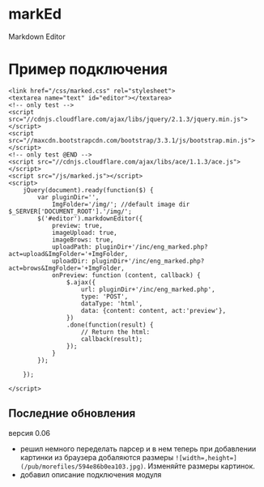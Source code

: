 # markEd
Markdown Editor


# Пример подключения

```
<link href="/css/marked.css" rel="stylesheet">
<textarea name="text" id="editor"></textarea>
<!-- only test -->
<script src="//cdnjs.cloudflare.com/ajax/libs/jquery/2.1.3/jquery.min.js"></script>
<script src="//maxcdn.bootstrapcdn.com/bootstrap/3.3.1/js/bootstrap.min.js"></script>
<!-- only test @END -->
<script src="//cdnjs.cloudflare.com/ajax/libs/ace/1.1.3/ace.js"></script>
<script src="/js/marked.js"></script>
<script>
	jQuery(document).ready(function($) {
		var pluginDir='',
			ImgFolder='/img/'; //default image dir $_SERVER['DOCUMENT_ROOT'].'/img/';
		$('#editor').markdownEditor({
			preview: true,
			imageUpload: true,
			imageBrows: true, 
			uploadPath: pluginDir+'/inc/eng_marked.php?act=upload&ImgFolder='+ImgFolder,
			uploadDir: pluginDir+'/inc/eng_marked.php?act=brows&ImgFolder='+ImgFolder,
			onPreview: function (content, callback) {
				$.ajax({
					url: pluginDir+'/inc/eng_marked.php',
					type: 'POST',
					dataType: 'html',
					data: {content: content, act:'preview'},
				})
				.done(function(result) {
					// Return the html:
					callback(result);
				});
			}
		});

	});

</script>
```

## Последние обновления

версия 0.06
- решил немного переделать парсер и в нем теперь при добавлении картинки из браузера добаляются размеры `![width=,height=](/pub/morefiles/594e86b0ea103.jpg)`. Изменяйте размеры картинок.
- добавил описание подключения модуля